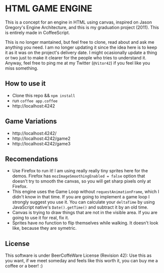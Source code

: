 HTML GAME ENGINE
================

This is a concept for an engine in HTML using canvas, inspired on Jason Gregory's Engine Architecture, and this is my graduation project (2011). This is entirely made in CoffeeScript.

This is no longer mantained, but feel free to clone, read about and ask me anything you need. I am no longer updating it since the idea here is to keep it as it was on the project's delivery date. I might ocasionally update a thing or two just to make it clearer for the people who tries to understand it. Anyway, feel free to ping me at my Twitter (`@Vitor42`) if you feel like you miss something.

## How to use it

- Clone this repo && `npm install`
- run `coffee app.coffee`
- http://localhost:4242

## Game Variations

- http://localhost:4242/
- http://localhost:4242/game2
- http://localhost:4242/game3

## Recomendations

- Use Firefox to run it! I am using really really tiny sprites here for the demos. Firefox has `mozImageSmoothingEnabled = false` option that doesn't try to smooth the canvas, so you will get sharp pixels only at Firefox.
- This engine uses the Game Loop without `requestAnimationFrame`, which I didn't know in that time. If you are going to implement a game loop I strongly suggest you use it. You can calculate your `deltaTime` by using JavaScript native's `Date().getTime()` and subtract it by an old time.
- Canvas is trying to draw things that are not in the visible area. If you are going to use it for real, fix it.
- Sprites have no function to flip themselves while walking. It doesn't look like, because they are symetric.

## License
This software is under BeerCoffeWare License (Revision 42):
Use this as you want, if we meet someday and feels like this worth it, you can buy me a coffee or a beer! :)
